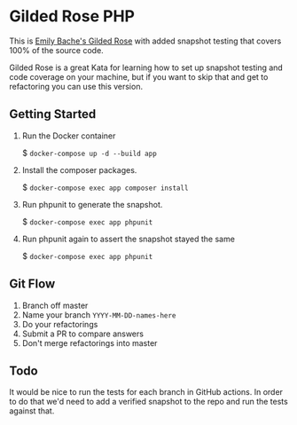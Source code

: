 # Gilded Rose PHP

This is [Emily Bache's Gilded Rose](https://github.com/emilybache/GildedRose-Refactoring-Kata) with added snapshot testing that covers 100% of the source code. 

Gilded Rose is a great Kata for learning how to set up snapshot testing and code coverage on your machine, but if you want to skip that and get to refactoring you can use this version.

## Getting Started

1. Run the Docker container

   $ `docker-compose up -d --build app`
2. Install the composer packages. 
   
   $ `docker-compose exec app composer install`
3. Run phpunit to generate the snapshot.
   
   $ `docker-compose exec app phpunit`
4. Run phpunit again to assert the snapshot stayed the same
   
   $ `docker-compose exec app phpunit`

## Git Flow

1. Branch off master
2. Name your branch `YYYY-MM-DD-names-here`
3. Do your refactorings
4. Submit a PR to compare answers
5. Don't merge refactorings into master

## Todo

It would be nice to run the tests for each branch in GitHub actions. In order to do that we'd need to add a verified snapshot to the repo and run the tests against that.
